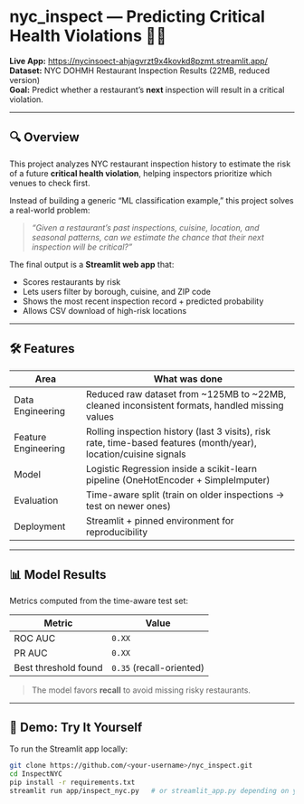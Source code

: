 # nyc_inspect — Predicting Critical Health Violations 🧪🚨

**Live App:** https://nycinsoect-ahjagvrzt9x4kovkd8pzmt.streamlit.app/
**Dataset:** NYC DOHMH Restaurant Inspection Results (22MB, reduced version)  
**Goal:** Predict whether a restaurant’s **next** inspection will result in a critical violation.

---

## 🔍 Overview

This project analyzes NYC restaurant inspection history to estimate the risk of a future **critical health violation**, helping inspectors prioritize which venues to check first.

Instead of building a generic “ML classification example,” this project solves a real-world problem:

> _“Given a restaurant’s past inspections, cuisine, location, and seasonal patterns, can we estimate the chance that their next inspection will be critical?”_

The final output is a **Streamlit web app** that:
- Scores restaurants by risk
- Lets users filter by borough, cuisine, and ZIP code
- Shows the most recent inspection record + predicted probability
- Allows CSV download of high-risk locations

---

## 🛠 Features

| Area | What was done |
|------|---------------|
| Data Engineering | Reduced raw dataset from ~125MB to ~22MB, cleaned inconsistent formats, handled missing values |
| Feature Engineering | Rolling inspection history (last 3 visits), risk rate, time-based features (month/year), location/cuisine signals |
| Model | Logistic Regression inside a scikit-learn pipeline (OneHotEncoder + SimpleImputer) |
| Evaluation | Time-aware split (train on older inspections → test on newer ones) |
| Deployment | Streamlit + pinned environment for reproducibility |

---

## 📊 Model Results

Metrics computed from the time-aware test set:

| Metric | Value |
|--------|-------|
| ROC AUC | `0.XX` |
| PR AUC | `0.XX` |
| Best threshold found | `0.35` (recall-oriented) |

> The model favors **recall** to avoid missing risky restaurants.

---

## 🚀 Demo: Try It Yourself

To run the Streamlit app locally:

```bash
git clone https://github.com/<your-username>/nyc_inspect.git
cd InspectNYC
pip install -r requirements.txt
streamlit run app/inspect_nyc.py   # or streamlit_app.py depending on your entry point
